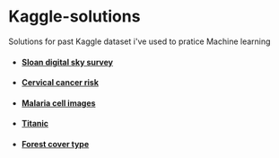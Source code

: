 # Kaggle-solutions
Solutions for past Kaggle dataset i've used to pratice Machine learning

* <h4><a href="https://www.kaggle.com/lucidlenn/sloan-digital-sky-survey">Sloan digital sky survey</a></h4>
* <h4><a href ="https://www.kaggle.com/loveall/cervical-cancer-risk-classification">Cervical cancer risk</a></h4>
* <h4><a href="https://www.kaggle.com/iarunava/cell-images-for-detecting-malaria">Malaria cell images</a></h4>
* <h4><a href="https://www.kaggle.com/c/titanic">Titanic</a></h4>
* <h4><a href ="https://www.kaggle.com/c/forest-cover-type-kernels-only">Forest cover type</a></h4>
